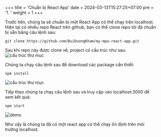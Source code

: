 +++
title = 'Chuẩn bị React App'
date = 2024-03-13T15:27:25+07:00
pre = '1. '
weight = 1
+++

Trước tiên, chúng ta sẽ chuẩn bị một React App có thể chạy trên localhost. Hiện tại có nhiều repo React trên github, bạn có thể clone repo tôi đã chuẩn bị sẵn bằng câu lệnh sau:
```
git clone https://github.com/BuiDuongKham/my-mpa-react-app.git
```

Sau khi repo này được clone về, project có cấu trúc như sau:
![cấu trúc thư mục](/folder_structure.png)

Chúng ta chạy câu lệnh sau để download các package cần thiết:
```
npm install
```
![cấu trúc thư mục](/install.png)

Tiếp theo chúng ta chạy câu lệnh sau và truy cập vào localhost:3000 để xem kết quả: 
```
npm start
```

![demo](/local-demo.png)

Như vậy là chúng ta đã có một react app có thể chạy ổn định trên môi trường localhost.